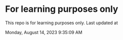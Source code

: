 # For learning purposes only
This repo is for learning purposes only.
Last updated at

Monday, August 14, 2023 9:35:09 AM

